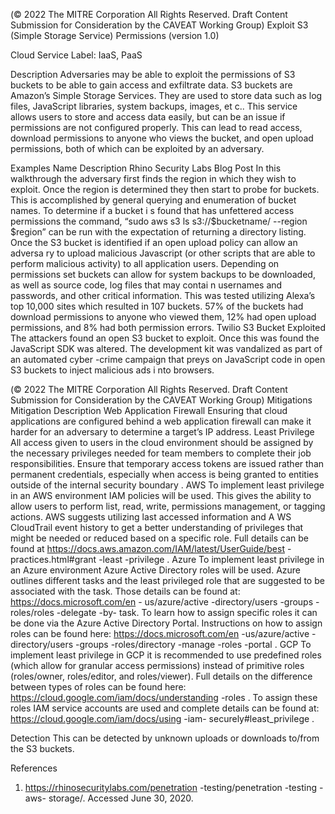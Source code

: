  
(© 2022 The MITRE Corporation All Rights Reserved. Draft Content 
Submission for Consideration by the CAVEAT Working Group) 
 Exploit S3 (Simple Storage Service) 
Permissions (version 1.0) 
 
Cloud Service Label: IaaS, PaaS 
 
Description 
Adversaries may be able to exploit the permissions of S3 buckets to be able to gain 
access and exfiltrate data. S3 buckets are Amazon’s Simple Storage Services. They are 
used to store data such as log files, JavaScript libraries, system backups, images, et c.. 
This service allows users to store and access data easily, but can be an issue if 
permissions are not configured properly. This can lead to read access, download 
permissions to anyone who views the bucket, and open upload permissions, both of 
which can be exploited by an adversary. 
 
Examples 
Name Description 
Rhino Security Labs Blog Post In this walkthrough the adversary first finds the region in 
which they wish to exploit. Once the region is 
determined they then start to probe for buckets. This is 
accomplished by general querying and enumeration of 
bucket names. To determine if a bucket i s found that 
has unfettered access permissions the command, “sudo 
aws s3 ls s3://$bucketname/ --region $region” can be 
run with the expectation of returning a directory listing. 
Once the S3 bucket is identified if an open upload 
policy can allow an adversa ry to upload malicious 
Javascript (or other scripts that are able to perform 
malicious activity) to all application users. Depending on 
permissions set buckets can allow for system backups 
to be downloaded, as well as source code, log files that 
may contai n usernames and passwords, and other 
critical information. This was tested utilizing Alexa’s top 
10,000 sites which resulted in 107 buckets. 57% of the 
buckets had download permissions to anyone who 
viewed them, 12% had open upload permissions, and 
8% had both permission errors. 
Twilio S3 Bucket Exploited The attackers found an open S3 bucket to exploit. Once 
this was found the JavaScript SDK was altered. The 
development kit was vandalized as part of an 
automated cyber -crime campaign that preys on 
JavaScript code in open S3 buckets to inject malicious 
ads i nto browsers. 
 
(© 2022 The MITRE Corporation All Rights Reserved. Draft Content 
Submission for Consideration by the CAVEAT Working Group) 
 Mitigations 
Mitigation Description 
Web Application Firewall Ensuring that cloud applications are configured behind a web 
application firewall can make it harder for an adversary to determine a 
target’s IP address. 
Least Privilege 
 All access given to users in the cloud environment should be assigned 
by the necessary privileges needed for team members to complete 
their job responsibilities. Ensure that temporary access tokens are 
issued rather than permanent credentials, especially when access is 
being granted to entities outside of the internal security boundary . 
 AWS To implement least privilege in an AWS environment IAM policies will 
be used. This gives the ability to allow users to perform list, read, write, 
permissions management, or tagging actions. AWS suggests utilizing 
last accessed information and A WS CloudTrail event history to get a 
better understanding of privileges that might be needed or reduced 
based on a specific role. Full details can be found at 
https://docs.aws.amazon.com/IAM/latest/UserGuide/best -
practices.html#grant -least -privilege . 
 Azure To implement least privilege in an Azure environment Azure Active 
Directory roles will be used. Azure outlines different tasks and the least 
privileged role that are suggested to be associated with the task. Those 
details can be found at: https://docs.microsoft.com/en -
us/azure/active -directory/users -groups -roles/roles -delegate -by-
task. To learn how to assign specific roles it can be done via the Azure 
Active Directory Portal. Instructions on how to assign roles can be 
found here: https://docs.microsoft.com/en -us/azure/active -
directory/users -groups -roles/directory -manage -roles -portal . 
 GCP To implement least privilege in GCP it is recommended to use 
predefined roles (which allow for granular access permissions) instead 
of primitive roles (roles/owner, roles/editor, and roles/viewer). Full 
details on the difference between types of roles can be found here: 
https://cloud.google.com/iam/docs/understanding -roles . To assign 
these roles IAM service accounts are used and complete details can be 
found at: https://cloud.google.com/iam/docs/using -iam-
securely#least\_privilege . 
 
 
Detection 
This can be detected by unknown uploads or downloads to/from the S3 buckets. 
 
References 
1. https://rhinosecuritylabs.com/penetration -testing/penetration -testing -aws-
storage/. Accessed June 30, 2020. 